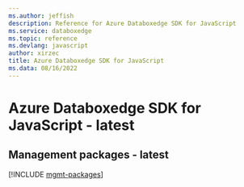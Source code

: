 ```yaml
---
ms.author: jeffish
description: Reference for Azure Databoxedge SDK for JavaScript
ms.service: databoxedge
ms.topic: reference
ms.devlang: javascript
author: xirzec
title: Azure Databoxedge SDK for JavaScript
ms.data: 08/16/2022
---
```

# Azure Databoxedge SDK for JavaScript - latest

## Management packages - latest
[!INCLUDE [mgmt-packages](databoxedge-mgmt-index.md)]